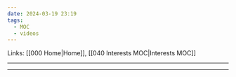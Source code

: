 ```yaml
---
date: 2024-03-19 23:19
tags:
  - MOC
  - videos
---
```

Links: [[000 Home|Home]], [[040 Interests MOC|Interests MOC]]

---


---

